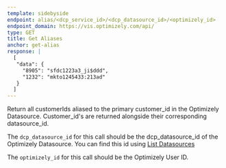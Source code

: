```yaml
---
template: sidebyside
endpoint: alias/<dcp_service_id>/<dcp_datasource_id>/<optimizely_id>
endpoint_domain: https://vis.optimizely.com/api/
type: GET
title: Get Aliases
anchor: get-alias
response: |
  [
   "data": {
     "8905": "sfdc1223a3_ji$ddd",
     "1232": "mkto1245433:213ad"
   }
  ]
---
```


Return all customerIds aliased to the primary customer_id in the Optimizely Datasource. Customer_id's are returned alongside their corresponding datasource_id.  

The `dcp_datasource_id` for this call should be the dcp_datasource_id of the Optimizely Datasource. You can find this id using [List Datasources](/rest/customer_profiles/#list-dcpservice-datasources)

The `optimizely_id` for this call should be the Optimizely User ID.
